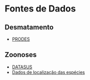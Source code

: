 # Fontes de Dados
## Desmatamento
- [PRODES](http://www.dpi.inpe.br/prodesdigital/prodesmunicipal.php)

## Zoonoses
- [DATASUS](http://www2.datasus.gov.br/DATASUS/index.php?area=0203&id=34523091&VObj=http://tabnet.datasus.gov.br/cgi/deftohtm.exe?sinannet/cnv/dengueb)
- [Dados de localização das espécies](https://www.gbif.org/)
